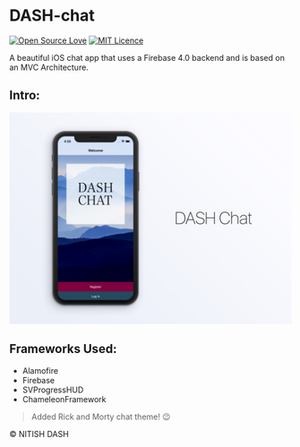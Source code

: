 # DASH-chat 
[![Open Source Love](https://badges.frapsoft.com/os/v2/open-source.svg?v=103)](https://github.com/ellerbrock/open-source-badges/) 
[![MIT Licence](https://badges.frapsoft.com/os/mit/mit.svg?v=103)](https://opensource.org/licenses/mit-license.php)

A beautiful iOS chat app that uses a Firebase 4.0 backend and is based on an MVC Architecture.

## Intro:

![alt text](https://raw.githubusercontent.com/nitishdash/iOS_DASH_Chat/master/dash.jpg)

## Frameworks Used:

* Alamofire
* Firebase
* SVProgressHUD
* ChameleonFramework

> Added Rick and Morty chat theme! 😉

© NITISH DASH